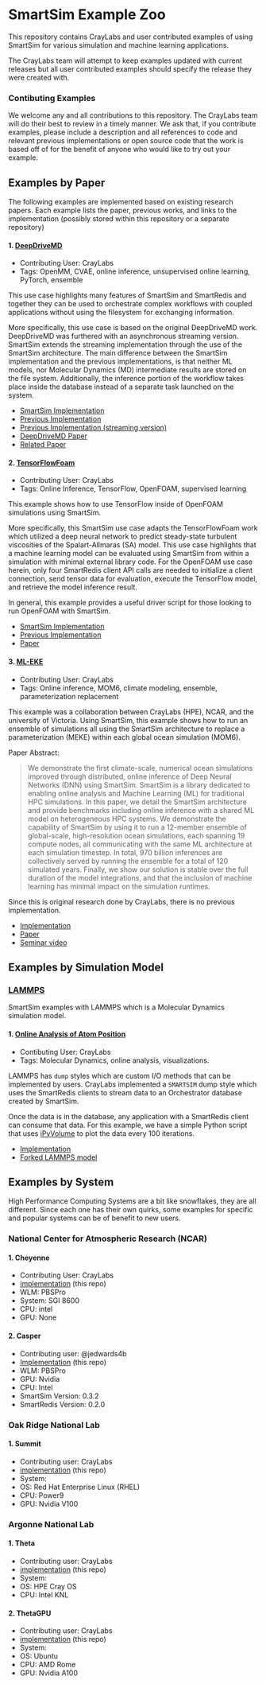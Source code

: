 
# SmartSim Example Zoo

This repository contains CrayLabs and user contributed examples of using SmartSim
for various simulation and machine learning applications.

The CrayLabs team will attempt to keep examples updated with current releases
but all user contributed examples should specify the release they were created
with.

### Contibuting Examples

We welcome any and all contributions to this repository. The CrayLabs team will
do their best to review in a timely manner. We ask that, if you contribute examples,
please include a description and all references to code and relevant previous
implementations or open source code that the work is based off of for the
benefit of anyone who would like to try out your example.

## Examples by Paper

The following examples are implemented based on existing research papers. Each
example lists the paper, previous works, and links to the implementation (possibly
stored within this repository or a separate repository)


#### 1. [DeepDriveMD](https://github.com/CrayLabs/smartsim-openmm)

 - Contributing User: CrayLabs
 - Tags: OpenMM, CVAE, online inference, unsupervised online learning, PyTorch, ensemble

This use case highlights many features of SmartSim and SmartRedis and
together they can be used to orchestrate complex workflows with coupled
applications without using the filesystem for exchanging information.

More specifically, this use case is based on the original DeepDriveMD work.
DeepDriveMD was furthered with an asynchronous streaming version. SmartSim
extends the streaming implementation through the use of the SmartSim
architecture. The main difference between the SmartSim implementation and
the previous implementations, is that neither ML models, nor Molecular
Dynamics (MD) intermediate results are stored on the file system. Additionally,
the inference portion of the workflow takes place inside the database instead of
a separate task launched on the system.

 - [SmartSim Implementation](https://github.com/CrayLabs/smartsim-openmm)
 - [Previous Implementation](https://github.com/DeepDriveMD)
 - [Previous Implementation (streaming version)](https://github.com/DeepDriveMD/DeepDriveMD-streaming)
 - [DeepDriveMD Paper](https://arxiv.org/abs/1909.07817)
 - [Related Paper](https://github.com/DeepDriveMD/publications/blob/main/amaro-spike.rc1.pdf)

#### 2. [TensorFlowFoam](https://arxiv.org/abs/2012.00900)

- Contributing User: CrayLabs
- Tags: Online Inference, TensorFlow, OpenFOAM, supervised learning

This example shows how to use TensorFlow inside of OpenFOAM simulations using SmartSim.

More specifically, this SmartSim use case adapts the TensorFlowFoam work which utilized a deep neural network to predict steady-state turbulent viscosities of the Spalart-Allmaras (SA) model.  This use case highlights that a machine learning model can be evaluated using SmartSim from within a simulation with minimal external library code. For the OpenFOAM use case herein, only four SmartRedis client API calls are needed to initialize a client connection, send tensor data for evaluation, execute the TensorFlow model, and retrieve the model inference result.

In general, this example provides a useful driver script for those looking to run
OpenFOAM with SmartSim.

 - [SmartSim Implementation](https://github.com/CrayLabs/smartsim-openFOAM)
 - [Previous Implementation](https://github.com/argonne-lcf/TensorFlowFoam)
 - [Paper](https://arxiv.org/abs/2012.00900)


#### 3. [ML-EKE](https://github.com/CrayLabs/NCAR_ML_EKE)

 - Contributing User: CrayLabs
 - Tags: Online inference, MOM6, climate modeling, ensemble, parameterization replacement

This example was a collaboration between CrayLabs (HPE), NCAR, and the university of Victoria.
Using SmartSim, this example shows how to run an ensemble of simulations all using the
SmartSim architecture to replace a parameterization (MEKE) within each global ocean
simulation (MOM6).

Paper Abstract:

> We demonstrate the first climate-scale, numerical ocean simulations improved through distributed, online inference of Deep Neural Networks (DNN) using SmartSim. SmartSim is a library dedicated to enabling online analysis and Machine Learning (ML) for traditional HPC simulations. In this paper, we detail the SmartSim architecture and provide benchmarks including online inference with a shared ML model on heterogeneous HPC systems. We demonstrate the capability of SmartSim by using it to run a 12-member ensemble of global-scale, high-resolution ocean simulations, each spanning 19 compute nodes, all communicating with the same ML architecture at each simulation timestep. In total, 970 billion inferences are collectively served by running the ensemble for a total of 120 simulated years. Finally, we show our solution is stable over the full duration of the model integrations, and that the inclusion of machine learning has minimal impact on the simulation runtimes.


Since this is original research done by CrayLabs, there is no previous implementation.

 - [Implementation](https://github.com/CrayLabs/NCAR_ML_EKE)
 - [Paper](https://arxiv.org/abs/2104.09355)
 - [Seminar video](https://www.youtube.com/watch?v=2e-5j427AS0)

## Examples by Simulation Model

### [LAMMPS](https://www.lammps.org/)

SmartSim examples with LAMMPS which is a Molecular Dynamics simulation model.
#### 1. [Online Analysis of Atom Position](https://github.com/CrayLabs/smartsim-lammps)

 - Contibuting User: CrayLabs
 - Tags: Molecular Dynamics, online analysis, visualizations.

LAMMPS has ``dump`` styles which are custom I/O methods that can be implemented
by users. CrayLabs implemented a ``SMARTSIM`` dump style which uses the SmartRedis
clients to stream data to an Orchestrator database created by SmartSim.

Once the data is in the database, any application with a SmartRedis client can consume
that data. For this example, we have a simple Python script that uses
[iPyVolume](https://github.com/maartenbreddels/ipyvolume) to plot the data every
100 iterations.

  - [Implementation](https://github.com/CrayLabs/smartsim-lammps)
  - [Forked LAMMPS model](https://github.com/CrayLabs/LAMMPS)

## Examples by System

High Performance Computing Systems are a bit like snowflakes, they are all different.
Since each one has their own quirks, some examples for specific and popular systems
can be of benefit to new users.

### National Center for Atmospheric Research (NCAR)

#### 1. Cheyenne

  - Contributing User: CrayLabs
  - [implementation](https://github.com/CrayLabs/SmartSim-Zoo/tree/master/casper) (this repo)
  - WLM: PBSPro
  - System: SGI 8600
  - CPU: intel
  - GPU: None

#### 2. Casper

 - Contributing user: @jedwards4b
 - [Implementation](https://github.com/CrayLabs/SmartSim-Zoo/tree/master/casper) (this repo)
 - WLM: PBSPro
 - GPU: Nvidia
 - CPU: Intel
 - SmartSim Version: 0.3.2
 - SmartRedis Version: 0.2.0

### Oak Ridge National Lab

#### 1. Summit

 - Contributing user: CrayLabs
 - [implementation](https://github.com/CrayLabs/SmartSim-Zoo/tree/master/summit) (this repo)
 - System:
 - OS: Red Hat Enterprise Linux (RHEL)
 - CPU: Power9
 - GPU: Nvidia V100

### Argonne National Lab

#### 1. Theta

 - Contributing user: CrayLabs
 - [implementation](https://github.com/CrayLabs/SmartSim-zoo/tree/master/theta) (this repo)
 - System:
 - OS: HPE Cray OS
 - CPU: Intel KNL

#### 2. ThetaGPU

 - Contributing user: CrayLabs
 - [implementation](https://github.com/CrayLabs/SmartSim-zoo/tree/master/theta) (this repo)
 - System:
 - OS: Ubuntu
 - CPU: AMD Rome
 - GPU: Nvidia A100